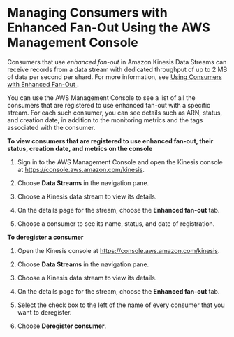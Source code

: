 # Managing Consumers with Enhanced Fan\-Out Using the AWS Management Console<a name="building-enhanced-consumers-console"></a>

Consumers that use *enhanced fan\-out* in Amazon Kinesis Data Streams can receive records from a data stream with dedicated throughput of up to 2 MB of data per second per shard\. For more information, see [Using Consumers with Enhanced Fan\-Out ](introduction-to-enhanced-consumers.md)\.

You can use the AWS Management Console to see a list of all the consumers that are registered to use enhanced fan\-out with a specific stream\. For each such consumer, you can see details such as ARN, status, and creation date, in addition to the monitoring metrics and the tags associated with the consumer\.

**To view consumers that are registered to use enhanced fan\-out, their status, creation date, and metrics on the console**

1. Sign in to the AWS Management Console and open the Kinesis console at [https://console\.aws\.amazon\.com/kinesis](https://console.aws.amazon.com/kinesis)\.

1. Choose **Data Streams** in the navigation pane\.

1. Choose a Kinesis data stream to view its details\.

1. On the details page for the stream, choose the **Enhanced fan\-out** tab\.

1. Choose a consumer to see its name, status, and date of registration\.

**To deregister a consumer**

1. Open the Kinesis console at [https://console\.aws\.amazon\.com/kinesis](https://console.aws.amazon.com/kinesis)\.

1. Choose **Data Streams** in the navigation pane\.

1. Choose a Kinesis data stream to view its details\.

1. On the details page for the stream, choose the **Enhanced fan\-out** tab\.

1. Select the check box to the left of the name of every consumer that you want to deregister\.

1. Choose **Deregister consumer**\.